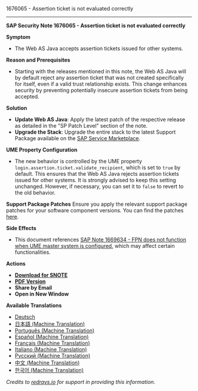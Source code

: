 1676065 - Assertion ticket is not evaluated correctly

---

**SAP Security Note 1676065 - Assertion ticket is not evaluated correctly**

**Symptom**
- The Web AS Java accepts assertion tickets issued for other systems.

**Reason and Prerequisites**
- Starting with the releases mentioned in this note, the Web AS Java will by default reject any assertion ticket that was not created specifically for itself, even if a valid trust relationship exists. This change enhances security by preventing potentially insecure assertion tickets from being accepted.

**Solution**
- **Update Web AS Java**: Apply the latest patch of the respective release as detailed in the "SP Patch Level" section of the note.
- **Upgrade the Stack**: Upgrade the entire stack to the latest Support Package available on the [SAP Service Marketplace](https://me.sap.com).

**UME Property Configuration**
- The new behavior is controlled by the UME property `login.assertion.ticket.validate_recipient`, which is set to `true` by default. This ensures that the Web AS Java rejects assertion tickets issued for other systems. It is strongly advised to keep this setting unchanged. However, if necessary, you can set it to `false` to revert to the old behavior.

**Support Package Patches**
Ensure you apply the relevant support package patches for your software component versions. You can find the patches [here](https://me.sap.com).

**Side Effects**
- This document references [SAP Note 1669634 - FPN does not function when UME master system is configured](https://me.sap.com/notes/0001669634), which may affect certain functionalities.

**Actions**
- **[Download for SNOTE](https://notesdownloads.sap.com/note/0040000017528782017)**
- **[PDF Version](https://userapps.support.sap.com/sap/support/sfm/notes/print/0001676065?language=en-US&token=4714F5ED5B88E94CEB90635F1AE428B1)**
- **Share by Email**
- **Open in New Window**

**Available Translations**
- [Deutsch](https://me.sap.com/notes/0001676065/D)
- [日本語 (Machine Translation)](https://me.sap.com/notes/0001676065/J)
- [Português (Machine Translation)](https://me.sap.com/notes/0001676065/P)
- [Español (Machine Translation)](https://me.sap.com/notes/0001676065/S)
- [Français (Machine Translation)](https://me.sap.com/notes/0001676065/F)
- [Italiano (Machine Translation)](https://me.sap.com/notes/0001676065/I)
- [Русский (Machine Translation)](https://me.sap.com/notes/0001676065/R)
- [中文 (Machine Translation)](https://me.sap.com/notes/0001676065/1)
- [한국어 (Machine Translation)](https://me.sap.com/notes/0001676065/3)

*Credits to [redrays.io](https://redrays.io) for support in providing this information.*